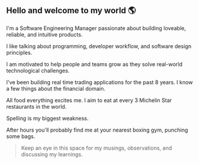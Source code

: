 ## Hello and welcome to my world :earth_americas:

I'm a Software Engineering Manager passionate about building loveable, reliable, and intuitive products.

I like talking about programming, developer workflow, and software design principles. 

I am motivated to help people and teams grow as they solve real-world technological challenges. 

I've been building real time trading applications for the past 8 years. I know a few things about the financial domain.

All food everything excites me. I aim to eat at every 3 Michelin Star restaurants in the world. 

Spelling is my biggest weakness. 

After hours you'll probably find me at your nearest boxing gym, punching some bags. 

> Keep an eye in this space for my musings, observations, and discussing my learnings.